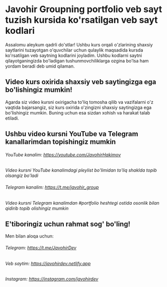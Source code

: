 # Javohir Groupning portfolio veb sayt tuzish kursida ko'rsatilgan veb sayt kodlari

Assalomu aleykum qadrli do'stlar! Ushbu kurs orqali o'zlarining shaxsiy saytlarini tuzayotgan o'quvchilar uchun qulaylik maqsadida 
kursda ko'rsatilgan veb saytning kodlarini joyladim. Ushbu kodlarni saytni qilayotganingizda bo'ladigan tushunmovchiliklarga ozgina bo'lsa ham
yordam beradi deb umid qilaman.

## Video kurs oxirida shaxsiy veb saytingizga ega bo'lishingiz mumkin!

Agarda siz video kursni oxirigacha to'liq tomosha qilib va vazifalarni o'z vaqtida bajarsangiz,
siz kurs oxirida o'zingizni shaxsiy saytingizga ega bo'lishingiz mumkin. Buning uchun esa sizdan xohish va harakat talab etiladi.

## Ushbu video kursni YouTube va Telegram kanallarimdan topishingiz mumkin

###### YouTube kanalim:   https://youtube.com/JavohirHakimov

*Video kursni YouTube kanalimdagi pleylist bo'limidan to'liq shaklda topib olsangiz bo'ladi*

###### Telegram kanalim:  https://t.me/javohir_group

*Video kursni Telegram kanalimdan #portfolio heshtegi ostida osonlik bilan qidirib topib olishingiz mumkin*

## E'tiboringiz uchun rahmat sog' bo'ling!

Men bilan aloqa uchun:

###### Telegram:  https://t.me/JavohirDev

###### Veb saytim: https://javohirdev.netlify.app

###### Instagram: https://instagram.com/javohirdev
